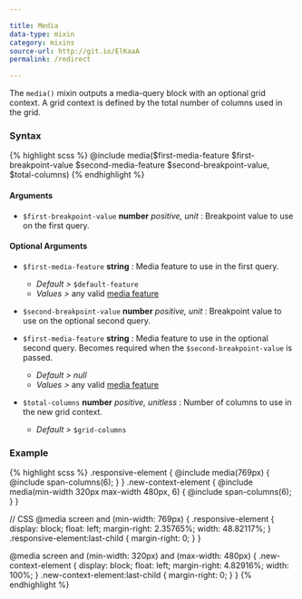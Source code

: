 ```yaml
---

title: Media
data-type: mixin
category: mixins
source-url: http://git.io/ElKaaA
permalink: /redirect

---
```


The `media()` mixin outputs a media-query block with an optional grid context. A grid context is defined by the total number of columns used in the grid.

### Syntax

{% highlight scss %}
@include media($first-media-feature $first-breakpoint-value $second-media-feature $second-breakpoint-value, $total-columns)
{% endhighlight %}

#### Arguments

- `$first-breakpoint-value` **number** *positive, unit* : Breakpoint value to use on the first query.

#### Optional Arguments

- `$first-media-feature` **string** : Media feature to use in the first query.
  - *Default >* `$default-feature`
  - *Values >* any valid [media feature](http://www.w3.org/TR/css3-mediaqueries/#media1)

- `$second-breakpoint-value` **number** *positive, unit* : Breakpoint value to use on the optional second query.

- `$first-media-feature` **string** : Media feature to use in the optional second query. Becomes required when the `$second-breakpoint-value` is passed.

  - *Default >* *null*
  - *Values >* any valid [media feature](http://www.w3.org/TR/css3-mediaqueries/#media1)

- `$total-columns` **number** *positive, unitless* : Number of columns to use in the new grid context.
  - *Default >* `$grid-columns`

### Example

{% highlight scss %}
.responsive-element {
  @include media(769px) {
    @include span-columns(6);
  }
}
.new-context-element {
  @include media(min-width 320px max-width 480px, 6) {
    @include span-columns(6);
  }
}

// CSS
@media screen and (min-width: 769px) {
  .responsive-element {
    display: block;
    float: left;
    margin-right: 2.35765%;
    width: 48.82117%;
  }
  .responsive-element:last-child {
    margin-right: 0;
  }
}

@media screen and (min-width: 320px) and (max-width: 480px) {
  .new-context-element {
    display: block;
    float: left;
    margin-right: 4.82916%;
    width: 100%;
  }
  .new-context-element:last-child {
    margin-right: 0;
  }
}
{% endhighlight %}
